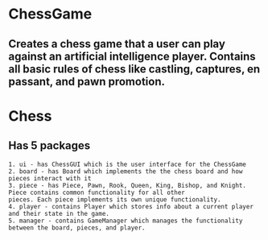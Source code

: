 # ChessGame
## Creates a chess game that a user can play against an artificial intelligence player. Contains all basic rules of chess like castling, captures, en passant, and pawn promotion.  

# Chess
## Has 5 packages
    1. ui - has ChessGUI which is the user interface for the ChessGame
    2. board - has Board which implements the the chess board and how pieces interact with it
    3. piece - has Piece, Pawn, Rook, Queen, King, Bishop, and Knight. Piece contains common functionality for all other 
    pieces. Each piece implements its own unique functionality. 
    4. player - contains Player which stores info about a current player and their state in the game.
    5. manager - contains GameManager which manages the functionality between the board, pieces, and player.
